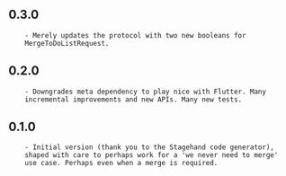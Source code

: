 ## 0.3.0

        - Merely updates the protocol with two new booleans for
        MergeToDoListRequest.

## 0.2.0

        - Downgrades meta dependency to play nice with Flutter. Many
        incremental improvements and new APIs. Many new tests.

## 0.1.0

        - Initial version (thank you to the Stagehand code generator),
        shaped with care to perhaps work for a 'we never need to merge'
        use case. Perhaps even when a merge is required.
